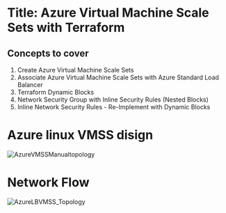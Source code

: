 # Title: Azure Virtual Machine Scale Sets with Terraform

## Concepts to cover
1. Create Azure Virtual Machine Scale Sets
2. Associate Azure Virtual Machine Scale Sets with Azure Standard Load Balancer
3. Terraform Dynamic Blocks
4. Network Security Group with Inline Security Rules (Nested Blocks)
5. Inline Network Security Rules - Re-Implement with Dynamic Blocks

# Azure linux VMSS disign
![AzureVMSSManualtopology](https://user-images.githubusercontent.com/105049520/177288476-5a3bdc1e-c625-430e-aad2-01c2f17e99a8.JPG)

# Network Flow
![AzureLBVMSS_Topology](https://user-images.githubusercontent.com/105049520/177289007-d382a165-fb6c-4308-ad7c-7e4f4b834abd.JPG)

